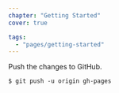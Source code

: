 ```yaml
---
chapter: "Getting Started"
cover: true

tags:
  - "pages/getting-started"
---
```


Push the changes to GitHub.
      
    $ git push -u origin gh-pages